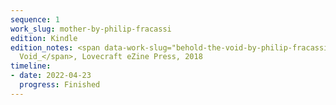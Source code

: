 ```yaml
---
sequence: 1
work_slug: mother-by-philip-fracassi
edition: Kindle
edition_notes: <span data-work-slug="behold-the-void-by-philip-fracassi">_Behold the
  Void_</span>, Lovecraft eZine Press, 2018
timeline:
- date: 2022-04-23
  progress: Finished
---
```


